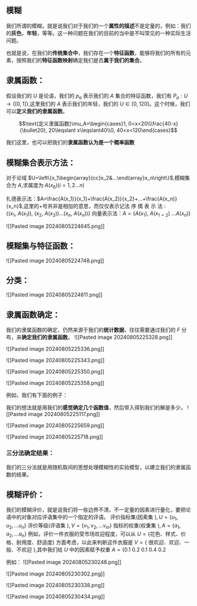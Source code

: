 ## 模糊
我们所谓的模糊，就是说我们对于我们的一个**属性的描述**不是定量的，例如：我们的**灰色**，**年轻**，等等。这一种问题在我们的目前的当中是不叫常见的一种实际生活问题。

也就是说，在我们的**传统集合中**，我们存在一个**特征函数**，能够将我们的所有的元素，按照我们的**特征函数映射**确定我们是否**属于我们的集合**。

## 隶属函数：
假设我们的 U 是论语，我们的 $p_{a}$ 表示我们的 $A$ 集合的特征函数，我们有 $P_{a}:U\to\{[0,1]\}$,这里我们的 $A$ 表示我们的年轻，我们的 $U\in[0,120]$。这个时候，我们可以**定义我们的隶属函数**。

$$\text{定义隶属函数}\mu_A=\begin{cases}1, 0<x<20\\\frac{40-x}{\bullet20}, 20\leqslant x\leqslant40\\0, 40<x<120\end{cases}$$

我们这里，也可以把我们的**隶属函数认为是一个概率函数**

## 模糊集合表示方法：
对于论域 $U=\left\{x_1\begin{array}{cc}x_2&...\end{array}x_n\right\}$,模糊集合为 $A$,求属度为 $A\left(x_6\right)\left(i=1,2...n\right)$

扎德表示法：$A=\frac{A(x_1)}{x_1}+\frac{A(x_2)}{x_2}+...+\frac{A(x_n)}{x_n}$,这里的+号并非是相加的意思，而仅仅表示记法
${\text{序 偶 表 示 法 : }}$ $\left \{ ( x_{1}, \:A( x_{1}) ) , \:( x_{2}, \:A( x_{2}) ) . . . ( x_{n}, \:A( x_{n}) ) \right \}$
向量表示法：$A=\left\{A(x_1),\:A(x_{1=2})\:\ldots A(x_n)\right\}$

![[Pasted image 20240805224645.png]]

## 模糊集与特征函数：
![[Pasted image 20240805224748.png]]


## 分类：
![[Pasted image 20240805224811.png]]


## 隶属函数确定：
我们的隶属函数的确定，仍然来源于我们的**统计数据**，往往需要通过我们的 $F$ 分布，来**确定我们的隶属函数**。
![[Pasted image 20240805225328.png]]


![[Pasted image 20240805225336.png]]

![[Pasted image 20240805225343.png]]

![[Pasted image 20240805225350.png]]

![[Pasted image 20240805225358.png]]

例如，我们有下面的例子：

我们的想法就是用我们的**感觉确定几个函数值**，然后带入得到我们的解是多少。
![[Pasted image 20240805225117.png]]

![[Pasted image 20240805225659.png]]



![[Pasted image 20240805225718.png]]

### 三分法确定结果：
我们的三分法就是用随机取间的思想处理模糊性的实验模型，以建立我们的隶属函数的结果。

## 模糊评价：
我们的模糊评价，就是说我们将一些边界不清，不一定量的因素进行量化，要把论语中的对象对应评语集中的一个指定的评语。
评价指标集(因素集 $),U=\{u_1,u_2,...u_n\}$ 评价等级(评语集 $),V=\{v_1,v_2,...v_m\}$ 指标的权重(权重集 $),A=\{a_1,a_2,...a_n\}$ 例如，评价一件衣服的受市场欢迎程度，可以从 $U=\left\{\text{花色、样式、价格、耐用度、舒适度}\right\}$ 方面考虑，以此来判断这件衣服是 $V=\{$ 很欢迎、欢迎、一般、不欢迎 $\}$,其中我们给 $U$ 中的因素赋予权重 $A=\{0.1~0.2~0.1~0.4~0.2$

例如：
![[Pasted image 20240805230248.png]]

![[Pasted image 20240805230302.png]]

![[Pasted image 20240805230338.png]]

![[Pasted image 20240805230434.png]]
